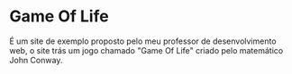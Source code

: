 # Game Of Life
É um site de exemplo proposto pelo meu professor de desenvolvimento web, o site trás um jogo chamado "Game Of Life" criado pelo matemático John Conway.
